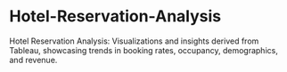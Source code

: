 # Hotel-Reservation-Analysis
Hotel Reservation Analysis: Visualizations and insights derived from Tableau, showcasing trends in booking rates, occupancy, demographics, and revenue.
